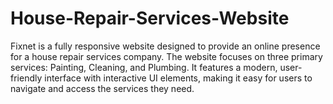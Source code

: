 # House-Repair-Services-Website
Fixnet is a fully responsive website designed to provide an online presence for a house repair services company. The website focuses on three primary services: Painting, Cleaning, and Plumbing. It features a modern, user-friendly interface with interactive UI elements, making it easy for users to navigate and access the services they need.
